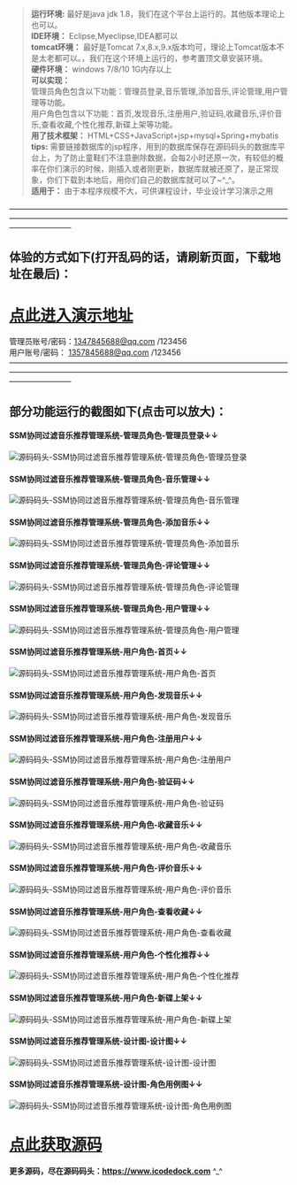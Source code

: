 >  **运行环境:** 最好是java jdk 1.8，我们在这个平台上运行的。其他版本理论上也可以。  
>  **IDE环境：** Eclipse,Myeclipse,IDEA都可以  
>  **tomcat环境：** 最好是Tomcat 7.x,8.x,9.x版本均可，理论上Tomcat版本不是太老都可以。，我们在这个环境上运行的，参考置顶文章安装环境。  
>  **硬件环境：** windows 7/8/10 1G内存以上  
>  **可以实现：**   
管理员角色包含以下功能：管理员登录,音乐管理,添加音乐,评论管理,用户管理等功能。  
用户角色包含以下功能：首页,发现音乐,注册用户,验证码,收藏音乐,评价音乐,查看收藏,个性化推荐,新碟上架等功能。  
>  **用了技术框架：** HTML+CSS+JavaScript+jsp+mysql+Spring+mybatis  
>   **tips:** 需要链接数据库的jsp程序，用到的数据库保存在源码码头的数据库平台上，为了防止童鞋们不注意删除数据，会每2小时还原一次，有较低的概率在你们演示的时候，刚插入或者刚更新，数据库就被还原了，是正常现象，你们下载到本地后，用你们自己的数据库就可以了~^_^。  
>  **适用于：** 由于本程序规模不大，可供课程设计，毕业设计学习演示之用  
  

————————————————————————————————————————————————————————————————————————————————
## 体验的方式如下(打开乱码的话，请刷新页面，下载地址在最后)：  
# <a  rel="nofollow"  href="http://demo.icodedock.com/trackstacking" target="_blank"><u>点此进入演示地址</u></a>
管理员账号/密码：1347845688@qq.com /123456  
用户账号/密码： 1357845688@qq.com /123456  
————————————————————————————————————————————————————————————————————————————————
## 部分功能运行的截图如下(点击可以放大)：
#### SSM协同过滤音乐推荐管理系统-管理员角色-管理员登录↓↓
![源码码头-SSM协同过滤音乐推荐管理系统-管理员角色-管理员登录](http://images.icodedock.com/JAVA/JAVAEE/SSM%E5%8D%8F%E5%90%8C%E8%BF%87%E6%BB%A4%E9%9F%B3%E4%B9%90%E6%8E%A8%E8%8D%90%E7%AE%A1%E7%90%86%E7%B3%BB%E7%BB%9F/%E7%AE%A1%E7%90%86%E5%91%98%E8%A7%92%E8%89%B2/%E7%AE%A1%E7%90%86%E5%91%98%E7%99%BB%E5%BD%95.png?imageView2/0/format/jpg/interlace/1/q/100|watermark/1/image/aHR0cDovL2ltYWdlcy5pY29kZWRvY2suY29tL21hcmsucG5n/dissolve/80/gravity/SouthEast/dx/10/dy/10|imageslim)
#### SSM协同过滤音乐推荐管理系统-管理员角色-音乐管理↓↓
![源码码头-SSM协同过滤音乐推荐管理系统-管理员角色-音乐管理](http://images.icodedock.com/JAVA/JAVAEE/SSM%E5%8D%8F%E5%90%8C%E8%BF%87%E6%BB%A4%E9%9F%B3%E4%B9%90%E6%8E%A8%E8%8D%90%E7%AE%A1%E7%90%86%E7%B3%BB%E7%BB%9F/%E7%AE%A1%E7%90%86%E5%91%98%E8%A7%92%E8%89%B2/%E9%9F%B3%E4%B9%90%E7%AE%A1%E7%90%86.png?imageView2/0/format/jpg/interlace/1/q/100|watermark/1/image/aHR0cDovL2ltYWdlcy5pY29kZWRvY2suY29tL21hcmsucG5n/dissolve/80/gravity/SouthEast/dx/10/dy/10|imageslim)
#### SSM协同过滤音乐推荐管理系统-管理员角色-添加音乐↓↓
![源码码头-SSM协同过滤音乐推荐管理系统-管理员角色-添加音乐](http://images.icodedock.com/JAVA/JAVAEE/SSM%E5%8D%8F%E5%90%8C%E8%BF%87%E6%BB%A4%E9%9F%B3%E4%B9%90%E6%8E%A8%E8%8D%90%E7%AE%A1%E7%90%86%E7%B3%BB%E7%BB%9F/%E7%AE%A1%E7%90%86%E5%91%98%E8%A7%92%E8%89%B2/%E6%B7%BB%E5%8A%A0%E9%9F%B3%E4%B9%90.png?imageView2/0/format/jpg/interlace/1/q/100|watermark/1/image/aHR0cDovL2ltYWdlcy5pY29kZWRvY2suY29tL21hcmsucG5n/dissolve/80/gravity/SouthEast/dx/10/dy/10|imageslim)
#### SSM协同过滤音乐推荐管理系统-管理员角色-评论管理↓↓
![源码码头-SSM协同过滤音乐推荐管理系统-管理员角色-评论管理](http://images.icodedock.com/JAVA/JAVAEE/SSM%E5%8D%8F%E5%90%8C%E8%BF%87%E6%BB%A4%E9%9F%B3%E4%B9%90%E6%8E%A8%E8%8D%90%E7%AE%A1%E7%90%86%E7%B3%BB%E7%BB%9F/%E7%AE%A1%E7%90%86%E5%91%98%E8%A7%92%E8%89%B2/%E8%AF%84%E8%AE%BA%E7%AE%A1%E7%90%86.png?imageView2/0/format/jpg/interlace/1/q/100|watermark/1/image/aHR0cDovL2ltYWdlcy5pY29kZWRvY2suY29tL21hcmsucG5n/dissolve/80/gravity/SouthEast/dx/10/dy/10|imageslim)
#### SSM协同过滤音乐推荐管理系统-管理员角色-用户管理↓↓
![源码码头-SSM协同过滤音乐推荐管理系统-管理员角色-用户管理](http://images.icodedock.com/JAVA/JAVAEE/SSM%E5%8D%8F%E5%90%8C%E8%BF%87%E6%BB%A4%E9%9F%B3%E4%B9%90%E6%8E%A8%E8%8D%90%E7%AE%A1%E7%90%86%E7%B3%BB%E7%BB%9F/%E7%AE%A1%E7%90%86%E5%91%98%E8%A7%92%E8%89%B2/%E7%94%A8%E6%88%B7%E7%AE%A1%E7%90%86.png?imageView2/0/format/jpg/interlace/1/q/100|watermark/1/image/aHR0cDovL2ltYWdlcy5pY29kZWRvY2suY29tL21hcmsucG5n/dissolve/80/gravity/SouthEast/dx/10/dy/10|imageslim)
#### SSM协同过滤音乐推荐管理系统-用户角色-首页↓↓
![源码码头-SSM协同过滤音乐推荐管理系统-用户角色-首页](http://images.icodedock.com/JAVA/JAVAEE/SSM%E5%8D%8F%E5%90%8C%E8%BF%87%E6%BB%A4%E9%9F%B3%E4%B9%90%E6%8E%A8%E8%8D%90%E7%AE%A1%E7%90%86%E7%B3%BB%E7%BB%9F/%E7%94%A8%E6%88%B7%E8%A7%92%E8%89%B2/%E9%A6%96%E9%A1%B5.png?imageView2/0/format/jpg/interlace/1/q/100|watermark/1/image/aHR0cDovL2ltYWdlcy5pY29kZWRvY2suY29tL21hcmsucG5n/dissolve/80/gravity/SouthEast/dx/10/dy/10|imageslim)
#### SSM协同过滤音乐推荐管理系统-用户角色-发现音乐↓↓
![源码码头-SSM协同过滤音乐推荐管理系统-用户角色-发现音乐](http://images.icodedock.com/JAVA/JAVAEE/SSM%E5%8D%8F%E5%90%8C%E8%BF%87%E6%BB%A4%E9%9F%B3%E4%B9%90%E6%8E%A8%E8%8D%90%E7%AE%A1%E7%90%86%E7%B3%BB%E7%BB%9F/%E7%94%A8%E6%88%B7%E8%A7%92%E8%89%B2/%E5%8F%91%E7%8E%B0%E9%9F%B3%E4%B9%90.png?imageView2/0/format/jpg/interlace/1/q/100|watermark/1/image/aHR0cDovL2ltYWdlcy5pY29kZWRvY2suY29tL21hcmsucG5n/dissolve/80/gravity/SouthEast/dx/10/dy/10|imageslim)
#### SSM协同过滤音乐推荐管理系统-用户角色-注册用户↓↓
![源码码头-SSM协同过滤音乐推荐管理系统-用户角色-注册用户](http://images.icodedock.com/JAVA/JAVAEE/SSM%E5%8D%8F%E5%90%8C%E8%BF%87%E6%BB%A4%E9%9F%B3%E4%B9%90%E6%8E%A8%E8%8D%90%E7%AE%A1%E7%90%86%E7%B3%BB%E7%BB%9F/%E7%94%A8%E6%88%B7%E8%A7%92%E8%89%B2/%E6%B3%A8%E5%86%8C%E7%94%A8%E6%88%B7.png?imageView2/0/format/jpg/interlace/1/q/100|watermark/1/image/aHR0cDovL2ltYWdlcy5pY29kZWRvY2suY29tL21hcmsucG5n/dissolve/80/gravity/SouthEast/dx/10/dy/10|imageslim)
#### SSM协同过滤音乐推荐管理系统-用户角色-验证码↓↓
![源码码头-SSM协同过滤音乐推荐管理系统-用户角色-验证码](http://images.icodedock.com/JAVA/JAVAEE/SSM%E5%8D%8F%E5%90%8C%E8%BF%87%E6%BB%A4%E9%9F%B3%E4%B9%90%E6%8E%A8%E8%8D%90%E7%AE%A1%E7%90%86%E7%B3%BB%E7%BB%9F/%E7%94%A8%E6%88%B7%E8%A7%92%E8%89%B2/%E9%AA%8C%E8%AF%81%E7%A0%81.png?imageView2/0/format/jpg/interlace/1/q/100|watermark/1/image/aHR0cDovL2ltYWdlcy5pY29kZWRvY2suY29tL21hcmsucG5n/dissolve/80/gravity/SouthEast/dx/10/dy/10|imageslim)
#### SSM协同过滤音乐推荐管理系统-用户角色-收藏音乐↓↓
![源码码头-SSM协同过滤音乐推荐管理系统-用户角色-收藏音乐](http://images.icodedock.com/JAVA/JAVAEE/SSM%E5%8D%8F%E5%90%8C%E8%BF%87%E6%BB%A4%E9%9F%B3%E4%B9%90%E6%8E%A8%E8%8D%90%E7%AE%A1%E7%90%86%E7%B3%BB%E7%BB%9F/%E7%94%A8%E6%88%B7%E8%A7%92%E8%89%B2/%E6%94%B6%E8%97%8F%E9%9F%B3%E4%B9%90.png?imageView2/0/format/jpg/interlace/1/q/100|watermark/1/image/aHR0cDovL2ltYWdlcy5pY29kZWRvY2suY29tL21hcmsucG5n/dissolve/80/gravity/SouthEast/dx/10/dy/10|imageslim)
#### SSM协同过滤音乐推荐管理系统-用户角色-评价音乐↓↓
![源码码头-SSM协同过滤音乐推荐管理系统-用户角色-评价音乐](http://images.icodedock.com/JAVA/JAVAEE/SSM%E5%8D%8F%E5%90%8C%E8%BF%87%E6%BB%A4%E9%9F%B3%E4%B9%90%E6%8E%A8%E8%8D%90%E7%AE%A1%E7%90%86%E7%B3%BB%E7%BB%9F/%E7%94%A8%E6%88%B7%E8%A7%92%E8%89%B2/%E8%AF%84%E4%BB%B7%E9%9F%B3%E4%B9%90.png?imageView2/0/format/jpg/interlace/1/q/100|watermark/1/image/aHR0cDovL2ltYWdlcy5pY29kZWRvY2suY29tL21hcmsucG5n/dissolve/80/gravity/SouthEast/dx/10/dy/10|imageslim)
#### SSM协同过滤音乐推荐管理系统-用户角色-查看收藏↓↓
![源码码头-SSM协同过滤音乐推荐管理系统-用户角色-查看收藏](http://images.icodedock.com/JAVA/JAVAEE/SSM%E5%8D%8F%E5%90%8C%E8%BF%87%E6%BB%A4%E9%9F%B3%E4%B9%90%E6%8E%A8%E8%8D%90%E7%AE%A1%E7%90%86%E7%B3%BB%E7%BB%9F/%E7%94%A8%E6%88%B7%E8%A7%92%E8%89%B2/%E6%9F%A5%E7%9C%8B%E6%94%B6%E8%97%8F.png?imageView2/0/format/jpg/interlace/1/q/100|watermark/1/image/aHR0cDovL2ltYWdlcy5pY29kZWRvY2suY29tL21hcmsucG5n/dissolve/80/gravity/SouthEast/dx/10/dy/10|imageslim)
#### SSM协同过滤音乐推荐管理系统-用户角色-个性化推荐↓↓
![源码码头-SSM协同过滤音乐推荐管理系统-用户角色-个性化推荐](http://images.icodedock.com/JAVA/JAVAEE/SSM%E5%8D%8F%E5%90%8C%E8%BF%87%E6%BB%A4%E9%9F%B3%E4%B9%90%E6%8E%A8%E8%8D%90%E7%AE%A1%E7%90%86%E7%B3%BB%E7%BB%9F/%E7%94%A8%E6%88%B7%E8%A7%92%E8%89%B2/%E4%B8%AA%E6%80%A7%E5%8C%96%E6%8E%A8%E8%8D%90.png?imageView2/0/format/jpg/interlace/1/q/100|watermark/1/image/aHR0cDovL2ltYWdlcy5pY29kZWRvY2suY29tL21hcmsucG5n/dissolve/80/gravity/SouthEast/dx/10/dy/10|imageslim)
#### SSM协同过滤音乐推荐管理系统-用户角色-新碟上架↓↓
![源码码头-SSM协同过滤音乐推荐管理系统-用户角色-新碟上架](http://images.icodedock.com/JAVA/JAVAEE/SSM%E5%8D%8F%E5%90%8C%E8%BF%87%E6%BB%A4%E9%9F%B3%E4%B9%90%E6%8E%A8%E8%8D%90%E7%AE%A1%E7%90%86%E7%B3%BB%E7%BB%9F/%E7%94%A8%E6%88%B7%E8%A7%92%E8%89%B2/%E6%96%B0%E7%A2%9F%E4%B8%8A%E6%9E%B6.png?imageView2/0/format/jpg/interlace/1/q/100|watermark/1/image/aHR0cDovL2ltYWdlcy5pY29kZWRvY2suY29tL21hcmsucG5n/dissolve/80/gravity/SouthEast/dx/10/dy/10|imageslim)
#### SSM协同过滤音乐推荐管理系统-设计图-设计图↓↓
![源码码头-SSM协同过滤音乐推荐管理系统-设计图-设计图](http://images.icodedock.com/JAVA/JAVAEE/SSM%E5%8D%8F%E5%90%8C%E8%BF%87%E6%BB%A4%E9%9F%B3%E4%B9%90%E6%8E%A8%E8%8D%90%E7%AE%A1%E7%90%86%E7%B3%BB%E7%BB%9F/%E8%AE%BE%E8%AE%A1%E5%9B%BE/%E8%AE%BE%E8%AE%A1%E5%9B%BE.png?imageView2/0/format/jpg/interlace/1/q/100|watermark/1/image/aHR0cDovL2ltYWdlcy5pY29kZWRvY2suY29tL21hcmsucG5n/dissolve/80/gravity/SouthEast/dx/10/dy/10|imageslim)
#### SSM协同过滤音乐推荐管理系统-设计图-角色用例图↓↓
![源码码头-SSM协同过滤音乐推荐管理系统-设计图-角色用例图](http://images.icodedock.com/JAVA/JAVAEE/SSM%E5%8D%8F%E5%90%8C%E8%BF%87%E6%BB%A4%E9%9F%B3%E4%B9%90%E6%8E%A8%E8%8D%90%E7%AE%A1%E7%90%86%E7%B3%BB%E7%BB%9F/%E8%AE%BE%E8%AE%A1%E5%9B%BE/%E8%A7%92%E8%89%B2%E7%94%A8%E4%BE%8B%E5%9B%BE.png?imageView2/0/format/jpg/interlace/1/q/100|watermark/1/image/aHR0cDovL2ltYWdlcy5pY29kZWRvY2suY29tL21hcmsucG5n/dissolve/80/gravity/SouthEast/dx/10/dy/10|imageslim)

# <a rel="nofollow" href="http://www.icodedock.com/article/a100" target="_blank"><u>点此获取源码</u></a>
**更多源码，尽在源码码头：<a href="https://www.icodedock.com">https://www.icodedock.com<a>** ^_^

<p style="display:none"  >本源码关键字：在线音乐网站 播放音乐 点播歌曲 点播音乐 播放音乐 swing 窗体 网页 毕业设计 课程设计 web 网站 程序 软件 管理系统 gui</p>